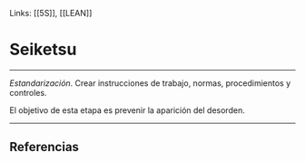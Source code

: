 Links: [[5S]], [[LEAN]]

# Seiketsu
---

*Estandarización*. Crear instrucciones de trabajo, normas, procedimientos y controles.

El objetivo de esta etapa es prevenir la aparición del desorden.

---

## Referencias